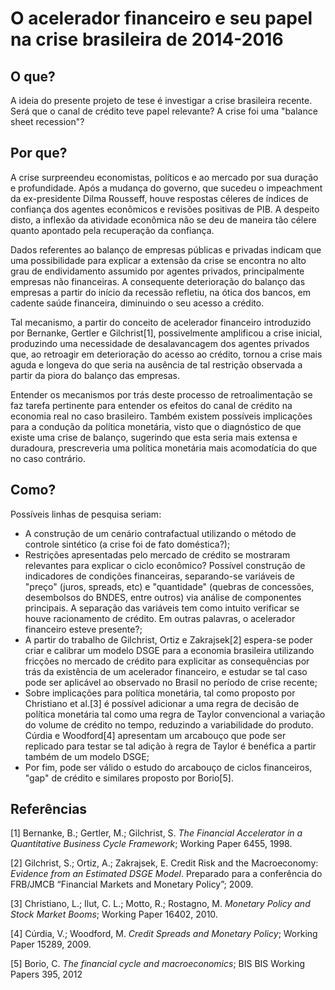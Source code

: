 # O acelerador financeiro e seu papel na crise brasileira de 2014-2016
## O que?
A ideia do presente projeto de tese é investigar a crise brasileira recente. Será que o canal de crédito teve papel relevante? A crise foi uma "balance sheet recession"?

## Por que?
A crise surpreendeu economistas, políticos e ao mercado por sua duração e profundidade. Após a mudança do governo, que sucedeu o impeachment da ex-presidente Dilma Rousseff, houve respostas céleres de índices de confiança dos agentes econômicos e revisões positivas de PIB. A despeito disto, a inflexão da atividade econômica não se deu de maneira tão célere quanto apontado pela recuperação da confiança.

Dados referentes ao balanço de empresas públicas e privadas indicam que uma possibilidade para explicar a extensão da crise se encontra no alto grau de endividamento assumido por agentes privados, principalmente empresas não financeiras. A consequente deterioração do balanço das empresas a partir do início da recessão refletiu, na ótica dos bancos, em cadente saúde financeira, diminuindo o seu acesso a crédito.

Tal mecanismo, a partir do conceito de acelerador financeiro introduzido por Bernanke, Gertler e Gilchrist[1], possivelmente amplificou a crise inicial, produzindo uma necessidade de desalavancagem dos agentes privados que, ao retroagir em deterioração do acesso ao crédito, tornou a crise mais aguda e longeva do que seria na ausência de tal restrição observada a partir da piora do balanço das empresas.

Entender os mecanismos por trás deste processo de retroalimentação se faz tarefa pertinente para entender os efeitos do canal de crédito na economia real no caso brasileiro. Também existem possíveis implicações para a condução da política monetária, visto que o diagnóstico de que existe uma crise de balanço, sugerindo que esta seria mais extensa e duradoura, prescreveria uma política monetária mais acomodatícia do que no caso contrário.

## Como?
Possíveis linhas de pesquisa seriam:

- A construção de um cenário contrafactual utilizando o método de controle sintético (a crise foi de fato doméstica?);
- Restrições apresentadas pelo mercado de crédito se mostraram relevantes para explicar o ciclo econômico? Possível construção de indicadores de condições financeiras, separando-se variáveis de "preço" (juros, spreads, etc) e "quantidade" (quebras de concessões, desembolsos do BNDES, entre outros) via análise de componentes principais. A separação das variáveis tem como intuito verificar se houve racionamento de crédito. Em outras palavras, o acelerador financeiro esteve presente?;
- A partir do trabalho de Gilchrist, Ortiz e Zakrajsek[2] espera-se poder criar e calibrar um modelo DSGE para a economia brasileira utilizando fricções no mercado de crédito para explicitar as consequências por trás da existência de um acelerador financeiro, e estudar se tal caso pode ser aplicável ao observado no Brasil no período de crise recente;
- Sobre implicações para política monetária, tal como proposto por Christiano et al.[3] é possível adicionar a uma regra de decisão de política monetária tal como uma regra de Taylor convencional a variação do volume de crédito no tempo, reduzindo a variabilidade do produto. Cúrdia e Woodford[4] apresentam um arcabouço que pode ser replicado para testar se tal adição à regra de Taylor é benéfica a partir também de um modelo DSGE;
- Por fim, pode ser válido o estudo do arcabouço de ciclos financeiros, "gap" de crédito e similares proposto por Borio[5].

## Referências
[1] Bernanke, B.; Gertler, M.; Gilchrist, S. _The Financial Accelerator in a Quantitative
Business Cycle Framework_; Working Paper 6455, 1998.

[2] Gilchrist, S.; Ortiz, A.; Zakrajsek, E. Credit Risk and the Macroeconomy: _Evidence from an Estimated DSGE Model_. Preparado para a conferência do FRB/JMCB “Financial Markets and Monetary Policy”; 2009.

[3] Christiano, L.; Ilut, C. L.; Motto, R.; Rostagno, M. _Monetary Policy and Stock Market
Booms_; Working Paper 16402, 2010.

[4] Cúrdia, V.; Woodford, M. _Credit Spreads and Monetary Policy_; Working Paper 15289, 2009.

[5] Borio, C. _The financial cycle and macroeconomics_; BIS BIS Working Papers 395, 2012
